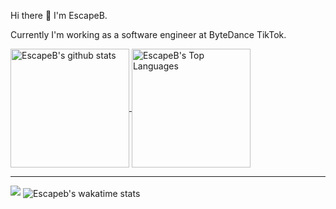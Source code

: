 Hi there 👋 I'm EscapeB.

Currently I'm working as a software engineer at ByteDance TikTok.

<a href="https://github.com/EscapeB" target="_blank" rel="noopener noreferrer nofollow">
  <img height=190 align="center" src="https://github-readme-stats.vercel.app/api?username=escapeb&show_icons=true&icon_color=0366d6&bg_color=ffffff&hide_title=true&hide=stars&include_all_commits=true&show=prs_merged,prs_merged_percentage" alt="EscapeB's github stats"/>
</a>

<a href="https://github.com/EscapeB" target="_blank" rel="noopener noreferrer nofollow">
  <img height=190 align="center" src="https://github-readme-stats.vercel.app/api/top-langs/?username=escapeb&show_icons=true&layout=compact" alt="EscapeB's Top Languages"/>
</a>

---

<img src="https://wakatime.com/badge/user/dd65c81e-f137-4b42-b56b-316233dbf6b5.svg"/>

<img align="center" src="https://github-readme-stats.vercel.app/api/wakatime?username=escapeb&layout=compact" alt="Escapeb's wakatime stats"/>
